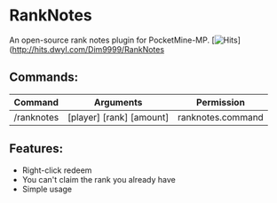 # RankNotes
An open-source rank notes plugin for PocketMine-MP. [![Hits](http://hits.dwyl.com/Dim9999/RankNotes.svg)](http://hits.dwyl.com/Dim9999/RankNotes 

## Commands:
| Command | Arguments | Permission|
| :-----: | :-------: | :-------: |
| /ranknotes | [player] [rank] [amount] | ranknotes.command|

## Features:
- Right-click redeem
- You can't claim the rank you already have
- Simple usage
